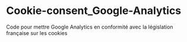 Cookie-consent_Google-Analytics
===============================

Code pour mettre Google Analytics en conformité avec la législation française sur les cookies
